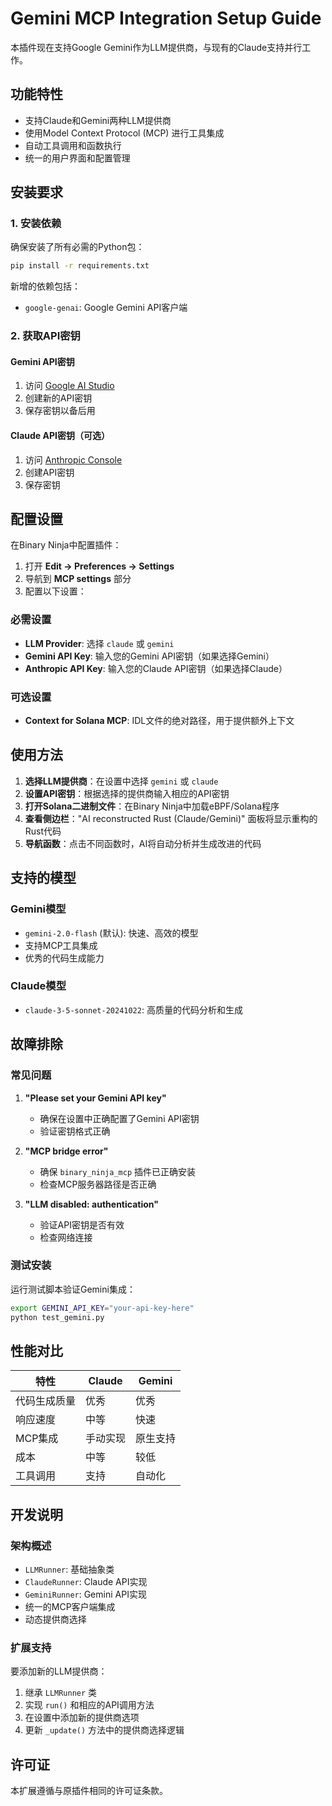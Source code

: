 # Gemini MCP Integration Setup Guide

本插件现在支持Google Gemini作为LLM提供商，与现有的Claude支持并行工作。

## 功能特性

- 支持Claude和Gemini两种LLM提供商
- 使用Model Context Protocol (MCP) 进行工具集成
- 自动工具调用和函数执行
- 统一的用户界面和配置管理

## 安装要求

### 1. 安装依赖

确保安装了所有必需的Python包：

```bash
pip install -r requirements.txt
```

新增的依赖包括：
- `google-genai`: Google Gemini API客户端

### 2. 获取API密钥

#### Gemini API密钥
1. 访问 [Google AI Studio](https://aistudio.google.com/app/apikey)
2. 创建新的API密钥
3. 保存密钥以备后用

#### Claude API密钥（可选）
1. 访问 [Anthropic Console](https://console.anthropic.com/)
2. 创建API密钥
3. 保存密钥

## 配置设置

在Binary Ninja中配置插件：

1. 打开 **Edit → Preferences → Settings**
2. 导航到 **MCP settings** 部分
3. 配置以下设置：

### 必需设置

- **LLM Provider**: 选择 `claude` 或 `gemini`
- **Gemini API Key**: 输入您的Gemini API密钥（如果选择Gemini）
- **Anthropic API Key**: 输入您的Claude API密钥（如果选择Claude）

### 可选设置

- **Context for Solana MCP**: IDL文件的绝对路径，用于提供额外上下文

## 使用方法

1. **选择LLM提供商**：在设置中选择 `gemini` 或 `claude`
2. **设置API密钥**：根据选择的提供商输入相应的API密钥
3. **打开Solana二进制文件**：在Binary Ninja中加载eBPF/Solana程序
4. **查看侧边栏**："AI reconstructed Rust (Claude/Gemini)" 面板将显示重构的Rust代码
5. **导航函数**：点击不同函数时，AI将自动分析并生成改进的代码

## 支持的模型

### Gemini模型
- `gemini-2.0-flash` (默认): 快速、高效的模型
- 支持MCP工具集成
- 优秀的代码生成能力

### Claude模型
- `claude-3-5-sonnet-20241022`: 高质量的代码分析和生成

## 故障排除

### 常见问题

1. **"Please set your Gemini API key"**
   - 确保在设置中正确配置了Gemini API密钥
   - 验证密钥格式正确

2. **"MCP bridge error"**
   - 确保 `binary_ninja_mcp` 插件已正确安装
   - 检查MCP服务器路径是否正确

3. **"LLM disabled: authentication"**
   - 验证API密钥是否有效
   - 检查网络连接

### 测试安装

运行测试脚本验证Gemini集成：

```bash
export GEMINI_API_KEY="your-api-key-here"
python test_gemini.py
```

## 性能对比

| 特性 | Claude | Gemini |
|------|--------|--------|
| 代码生成质量 | 优秀 | 优秀 |
| 响应速度 | 中等 | 快速 |
| MCP集成 | 手动实现 | 原生支持 |
| 成本 | 中等 | 较低 |
| 工具调用 | 支持 | 自动化 |

## 开发说明

### 架构概述

- `LLMRunner`: 基础抽象类
- `ClaudeRunner`: Claude API实现
- `GeminiRunner`: Gemini API实现
- 统一的MCP客户端集成
- 动态提供商选择

### 扩展支持

要添加新的LLM提供商：

1. 继承 `LLMRunner` 类
2. 实现 `run()` 和相应的API调用方法
3. 在设置中添加新的提供商选项
4. 更新 `_update()` 方法中的提供商选择逻辑

## 许可证

本扩展遵循与原插件相同的许可证条款。